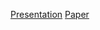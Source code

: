 [Presentation](https://github.com/Eslsamu/MarbleBot/blob/master/MaRBLe%20Final%20Presentation.pdf)
[Paper](https://github.com/Eslsamu/MarbleBot/blob/master/Learning_a_locomotion_controller_for_a_quadrupedal_robot_with_Deep_Reinforcement_Learning.pdf)
